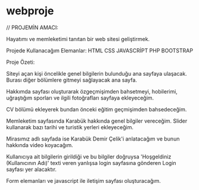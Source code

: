 # webproje

// PROJEMİN AMACI:

Hayatımı ve memleketimi tanıtan bir web sitesi geliştirmek.

Projede Kullanacağım Elemanlar:
HTML
CSS
JAVASCRİPT
PHP
BOOTSTRAP

Proje Özeti:

Siteyi açan kişi öncelikle genel bilgilerin bulunduğu ana sayfaya ulaşacak. Burası diğer bölümlere gitmeyi sağlayacak ana sayfa.

Hakkımda sayfası oluşturarak özgeçmişimden bahsetmeyi, hobilerimi, uğraştığım sporları ve ilgili fotoğrafları sayfaya ekleyeceğim.

CV bölümü ekleyerek bundan önceki eğitim geçmişimden bahsedeceğim.

Memleketim sayfasında Karabük hakkında genel bilgiler vereceğim. Slider kullanarak bazı tarihi ve turistik yerleri ekleyeceğim.

Mirasımız adlı sayfada ise Karabük Demir Çelik'i anlatacağım ve bunun hakkında video koyacağım.

Kullanıcıya ait bilgilerin girildiği ve bu bilgiler doğruysa 'Hoşgeldiniz (Kullanıcının Adı)' texti veren yanlışsa login sayfasına gönderen Login sayfası yer alacaktır.

Form elemanları ve javascript ile iletişim sayfası oluşturacağım.
